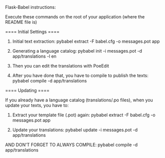 Flask-Babel instructions:

Execute these commands on the root of your application (where the README file is)

==== Initial Settings ====

1. Initial text extraction: pybabel extract -F babel.cfg -o messages.pot app 

2. Generating a language catalog: pybabel init -i messages.pot -d app/translations -l en

3. Then you can edit the translations with PoeEdit

4. After you have done that, you have to compile to publish the texts: pybabel compile -d app/translations

==== Updating ====

If you already have a language catalog (translations/.po files), when  you update your texts, you have to:

1. Extract your template file (.pot) again: pybabel extract -F babel.cfg -o messages.pot app

2. Update your translations: pybabel update -i messages.pot -d app/translations 


AND DON'T FORGET TO ALWAYS COMPILE: pybabel compile -d app/translations

